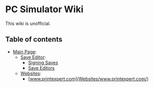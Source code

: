 # PC Simulator Wiki
This wiki is unofficial.

## Table of contents

<!--
```
╔
║
║
╠═══ Save Editor
║          ║
║          ╚ Signing saves
```
-->

- [Main Page](#):
  - [Save Editor](#):
    - [Signing Saves](Save-Editor/Signing-Saves/)
    - [Save Editors](Save-Editor/Save-Editors/)
  - [Websites](#):
    - [www.printexpert.com](Websites/www.printexpert.com/)
